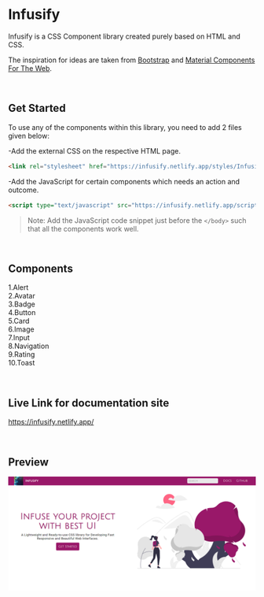 # Infusify
Infusify is a CSS Component library created purely based on HTML and CSS. 

The inspiration for ideas are taken from [Bootstrap](https://getbootstrap.com/) and [Material Components For The Web](https://material-components.github.io/material-components-web-catalog/#/component/card?type=basicIcons).

<br />

## Get Started
To use any of the components within this library, you need to add 2 files given below:

-Add the external CSS on the respective HTML page.
```html
<link rel="stylesheet" href="https://infusify.netlify.app/styles/Infusify.css"> 
```
-Add the JavaScript for certain components which needs an action and outcome.
```html
<script type="text/javascript" src="https://infusify.netlify.app/scripts/InfusifyJS.js"></script>
```
>Note: Add the JavaScript code snippet just before the `</body>` such that all the components work well.

<br />

## Components
1.Alert<br/>
2.Avatar<br/>
3.Badge<br/>
4.Button<br/>
5.Card<br/>
6.Image<br/>
7.Input<br/>
8.Navigation<br/>
9.Rating<br/>
10.Toast

<br />

## Live Link for documentation site
https://infusify.netlify.app/

<br />

## Preview
![Desktop View](Images/infusify.PNG)


